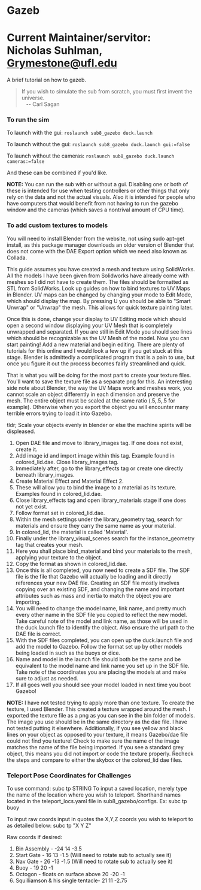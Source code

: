 # Gazeb

# Current Maintainer/servitor: Nicholas Suhlman, Grymestone@ufl.edu

A brief tutorial on how to gazeb.

> If you wish to simulate the sub from scratch, you must first invent the universe. <br>
> &nbsp;&nbsp;&nbsp;-- Carl Sagan

### To run the sim
To launch with the gui:
`roslaunch sub8_gazebo duck.launch`

To launch without the gui: `roslaunch sub8_gazebo duck.launch gui:=false`

To launch without the cameras: `roslaunch sub8_gazebo duck.launch cameras:=false`

And these can be combined if you'd like.

**NOTE:** You can run the sub with or without a gui. Disabling one or both of these is intended for use when testing controllers or other things that only rely on the data and not the actual visuals. Also it is intended for people who have computers that would benefit from not having to run the gazebo window and the cameras (which saves a nontrival amount of CPU time).

### To add custom textures to models

You will need to install Blender from the website, not using sudo apt-get install, as this package manager downloads an older version of Blender that does not come with the DAE Export option which we need also known as Collada.

This guide assumes you have created a mesh and texture using SolidWorks. All the models I have been given from Solidworks have already come with meshes so I did not have to create them. The files should be formatted as STL from SolidWorks.  Look up guides on how to bind textures to UV Maps in Blender. UV maps can be changed by changing your mode to Edit Mode, which should display the map. By pressing U you should be able to "Smart Unwrap" or "Unwrap" the mesh. This allows for quick texture painting later.

Once this is done, change your display to UV Editing mode which should open a second window displaying your UV Mesh that is completely unwrapped and separated. If you are still in Edit Mode you should see lines which should be recognizable as the UV Mesh of the model. Now you can start painting! Add a new material and begin editing. There are plenty of tutorials for this online and I would look a few up if you get stuck at this stage. Blender is admittedly a complicated program that is a pain to use, but once you figure it out the process becomes fairly streamlined and quick.

That is what you will be doing for the most part to create your texture files. You'll want to save the texture file as a separate png for this. An interesting side note about Blender, the way the UV Maps work and meshes work, you cannot scale an object differently in each dimension and preserve the mesh. The entire object must be scaled at the same ratio (.5,.5,.5 for example). Otherwise when you export the object you will encounter many terrible errors trying to load it into Gazebo.

tldr; Scale your objects evenly in blender or else the machine spirits will be displeased.

1. Open DAE file and move to library_images tag. If one does not exist, create it.
2. Add image id and import image within this tag. Example found in colored_lid.dae. Close library_images tag.
3. Immediately after, go to the library_effects tag or create one directly beneath library_images.
4. Create Material Effect and Material Effect 2.
5. These will allow you to bind the image to a material as its texture. Examples found in colored_lid.dae.
6. Close library_effects tag and open library_materials stage if one does not yet exist.
7. Follow format set in colored_lid.dae.
8. Within the mesh settings under the library_geometry tag, search for materials and ensure they carry the same name as your material.
9. In colored_lid, the material is called 'Material'.
10. Finally under the library_visual_scenes search for the instance_geometry tag that creates your mesh.
11. Here you shall place bind_material and bind your materials to the mesh, applying your texture to the object.
12. Copy the format as shown in colored_lid.dae.
13. Once this is all completed, you now need to create a SDF file. The SDF file is the file that Gazebo will actually be loading and it directly references your new DAE file. Creating an SDF file mostly involves copying over an existing SDF, and changing the name and important attributes such as mass and inertia to match the object you are importing.
14. You will need to change the model name, link name, and pretty much every other name in the SDF file you copied to reflect the new model. Take careful note of the model and link name, as those will be used in the duck.launch file to identify the object. Also ensure the url path to the DAE file is correct.
15. With the SDF files completed, you can open up the duck.launch file and add the model to Gazebo. Follow the format set up by other models being loaded in such as the buoys or dice.
16. Name and model in the launch file should both be the same and be equivalent to the model name and link name you set up in the SDF file. Take note of the coordinates you are placing the models at and make sure to adjust as needed.
17. If all goes well you should see your model loaded in next time you boot Gazebo!

**NOTE:** I have not tested trying to apply more than one texture. To create the texture, I used Blender. This created a texture wrapped around the mesh. I exported the texture file as a png as you can see in the bin folder of models. The image you use should be in the same directory as the dae file. I have not tested putting it elsewhere. Additionally, if you see yellow and black lines on your object as opposed to your  texture, it means Gazebo/dae file could not find you texture! Check to make sure the name of the image matches the name of the file being imported. If you see a standard grey object, this means you did not import or code the  texture properly. Recheck the steps and compare to either the skybox or the colored_lid dae files.

### Teleport Pose Coordinates for Challenges
To use command: subc tp STRING
  To input a saved location, merely type the name of the location where you wish to teleport. Shorthand names located in the teleport_locs.yaml file in  sub8_gazebo/configs. Ex:
  subc tp buoy

  To input raw coords input in quotes the X,Y,Z coords you wish to teleport to as detailed below:
  subc tp "X Y Z"

Raw coords if desired:
1. Bin Assembly - -24 14 -3.5
2. Start Gate - 16 13 -1.5  (Will need to rotate sub to actually see it)
3. Nav Gate - 26 -13 -1.5 (Will need to rotate sub to actually see it)
4. Buoy - 19 20 -1
5. Octogon - floats on surface above 20 -20 -1
6. Squilliamson & his single tentacle- 21 11 -2.75
